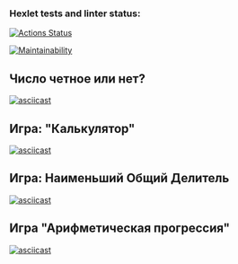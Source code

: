 ### Hexlet tests and linter status:
[![Actions Status](https://github.com/nikki35944/php-project-lvl1/workflows/hexlet-check/badge.svg)](https://github.com/nikki35944/php-project-lvl1/actions)

[![Maintainability](https://api.codeclimate.com/v1/badges/0e95ca1fc2ccd166d7b2/maintainability)](https://codeclimate.com/github/nikki35944/php-project-lvl1/maintainability)

## Число четное или нет?
[![asciicast](https://asciinema.org/a/Qjv9BEJM3Pj164frZSleXj8T8.svg)](https://asciinema.org/a/Qjv9BEJM3Pj164frZSleXj8T8)

## Игра: "Калькулятор"
[![asciicast](https://asciinema.org/a/V5U77dwEsedZoUFCyqqG2XpfQ.svg)](https://asciinema.org/a/V5U77dwEsedZoUFCyqqG2XpfQ)

## Игра: Наименьший Общий Делитель
[![asciicast](https://asciinema.org/a/gPZcwexapaCV57QyRKqDr8Olg.svg)](https://asciinema.org/a/gPZcwexapaCV57QyRKqDr8Olg)

## Игра "Арифметическая прогрессия"
[![asciicast](https://asciinema.org/a/QTBsn5IgtrO1C2YvjflnF5oBv.svg)](https://asciinema.org/a/QTBsn5IgtrO1C2YvjflnF5oBv)
